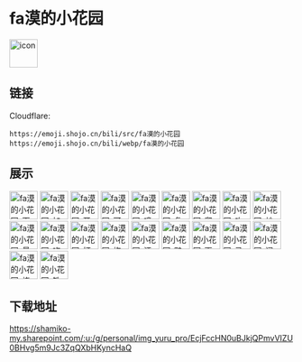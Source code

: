 # fa漠的小花园
<img src="https://emoji.shojo.cn/bili/src/fa漠的小花园/icon.png" width="50" height="50" alt="icon">

## 链接
Cloudflare:
```
https://emoji.shojo.cn/bili/src/fa漠的小花园
https://emoji.shojo.cn/bili/webp/fa漠的小花园
```
## 展示
<img src="https://emoji.shojo.cn/bili/src/fa漠的小花园/fa漠的小花园-下饭.png" width="50" height="50" alt="fa漠的小花园-下饭">
<img src="https://emoji.shojo.cn/bili/src/fa漠的小花园/fa漠的小花园-加班.png" width="50" height="50" alt="fa漠的小花园-加班">
<img src="https://emoji.shojo.cn/bili/src/fa漠的小花园/fa漠的小花园-开画.png" width="50" height="50" alt="fa漠的小花园-开画">
<img src="https://emoji.shojo.cn/bili/src/fa漠的小花园/fa漠的小花园-可怜.png" width="50" height="50" alt="fa漠的小花园-可怜">
<img src="https://emoji.shojo.cn/bili/src/fa漠的小花园/fa漠的小花园-噫.png" width="50" height="50" alt="fa漠的小花园-噫">
<img src="https://emoji.shojo.cn/bili/src/fa漠的小花园/fa漠的小花园-复活吧.png" width="50" height="50" alt="fa漠的小花园-复活吧">
<img src="https://emoji.shojo.cn/bili/src/fa漠的小花园/fa漠的小花园-爬行.png" width="50" height="50" alt="fa漠的小花园-爬行">
<img src="https://emoji.shojo.cn/bili/src/fa漠的小花园/fa漠的小花园-咋.png" width="50" height="50" alt="fa漠的小花园-咋">
<img src="https://emoji.shojo.cn/bili/src/fa漠的小花园/fa漠的小花园-炒.png" width="50" height="50" alt="fa漠的小花园-炒">
<img src="https://emoji.shojo.cn/bili/src/fa漠的小花园/fa漠的小花园-最后亿把.png" width="50" height="50" alt="fa漠的小花园-最后亿把">
<img src="https://emoji.shojo.cn/bili/src/fa漠的小花园/fa漠的小花园-吃了它.png" width="50" height="50" alt="fa漠的小花园-吃了它">
<img src="https://emoji.shojo.cn/bili/src/fa漠的小花园/fa漠的小花园-打劫.png" width="50" height="50" alt="fa漠的小花园-打劫">
<img src="https://emoji.shojo.cn/bili/src/fa漠的小花园/fa漠的小花园-抱冰.png" width="50" height="50" alt="fa漠的小花园-抱冰">
<img src="https://emoji.shojo.cn/bili/src/fa漠的小花园/fa漠的小花园-汗.png" width="50" height="50" alt="fa漠的小花园-汗">
<img src="https://emoji.shojo.cn/bili/src/fa漠的小花园/fa漠的小花园-鸭吗.png" width="50" height="50" alt="fa漠的小花园-鸭吗">
<img src="https://emoji.shojo.cn/bili/src/fa漠的小花园/fa漠的小花园-画会画.png" width="50" height="50" alt="fa漠的小花园-画会画">
<img src="https://emoji.shojo.cn/bili/src/fa漠的小花园/fa漠的小花园-马上睡觉.png" width="50" height="50" alt="fa漠的小花园-马上睡觉">
<img src="https://emoji.shojo.cn/bili/src/fa漠的小花园/fa漠的小花园-问号.png" width="50" height="50" alt="fa漠的小花园-问号">
<img src="https://emoji.shojo.cn/bili/src/fa漠的小花园/fa漠的小花园-烧.png" width="50" height="50" alt="fa漠的小花园-烧">
<img src="https://emoji.shojo.cn/bili/src/fa漠的小花园/fa漠的小花园-铁好.png" width="50" height="50" alt="fa漠的小花园-铁好">

## 下载地址

https://shamiko-my.sharepoint.com/:u:/g/personal/img_yuru_pro/EcjFccHN0uBJkjQPmvVIZU0BHvg5m9Jc3ZqQXbHKyncHaQ